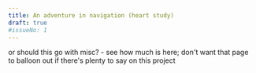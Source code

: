 ```yaml
---
title: An adventure in navigation (heart study)
draft: true
#issueNo: 1
---
```


or should this go with misc? - see how much is here; don't want that page to balloon out if there's plenty to say on this project
